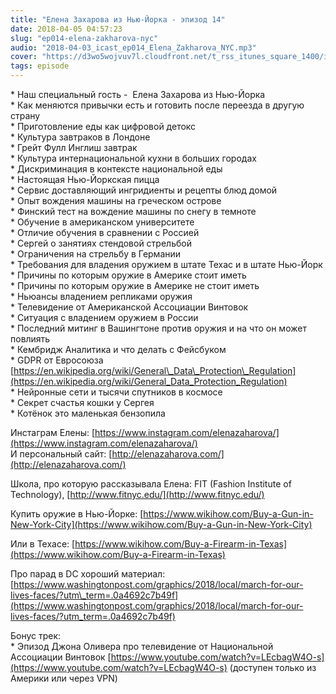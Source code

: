 ```yaml
---
title: "Елена Захарова из Нью-Йорка - эпизод 14"
date: 2018-04-05 04:57:23
slug: "ep014-elena-zakharova-nyc"
audio: "2018-04-03_icast_ep014_Elena_Zakharova_NYC.mp3"
cover: "https://d3wo5wojvuv7l.cloudfront.net/t_rss_itunes_square_1400/images.spreaker.com/original/d20daaa729fc8cae11f6717f5c961b50.jpg"
tags: episode
---
```

\* Наш специальный гость -  Елена Захарова из Нью-Йорка  
\* Как меняются привычки есть и готовить после переезда в другую страну  
\* Приготовление еды как цифровой детокс  
\* Культура завтраков в Лондоне  
\* Грейт Фулл Инглиш завтрак  
\* Культура интернациональной кухни в больших городах  
\* Дискриминация в контексте национальной еды  
\* Настоящая Нью-Йоркская пицца  
\* Сервис доставляющий ингридиенты и рецепты блюд домой  
\* Опыт вождения машины на греческом острове  
\* Финский тест на вождение машины по снегу в темноте  
\* Обучение в американском университете  
\* Отличие обучения в сравнении с Россией  
\* Сергей о занятиях стендовой стрельбой  
\* Ограничения на стрельбу в Германии  
\* Требования для владения оружием в штате Техас и в штате Нью-Йорк  
\* Причины по которым оружие в Америке стоит иметь  
\* Причины по которым оружие в Америке не стоит иметь  
\* Ньюансы владением репликами оружия  
\* Телевидение от Американской Ассоциации Винтовок  
\* Ситуация с владением оружием в России  
\* Последний митинг в Вашингтоне против оружия и на что он может повлиять  
\* Кембридж Аналитика и что делать с Фейсбуком  
\* GDPR от Евросоюза [https://en.wikipedia.org/wiki/General\_Data\_Protection\_Regulation](https://en.wikipedia.org/wiki/General_Data_Protection_Regulation)  
\* Нейронные сети и тысячи спутников в космосе  
\* Секрет счастья кошки у Сергея  
\* Котёнок это маленькая бензопила  
  
Инстаграм Елены: [https://www.instagram.com/elenazaharova/](https://www.instagram.com/elenazaharova/)  
И персональный сайт: [http://elenazaharova.com/](http://elenazaharova.com/)  
  
Школа, про которую рассказывала Елена: FIT (Fashion Institute of Technology), [http://www.fitnyc.edu/](http://www.fitnyc.edu/)  
  
Купить оружие в Нью-Йорке: [https://www.wikihow.com/Buy-a-Gun-in-New-York-City](https://www.wikihow.com/Buy-a-Gun-in-New-York-City)  
  
Или в Техасе: [https://www.wikihow.com/Buy-a-Firearm-in-Texas](https://www.wikihow.com/Buy-a-Firearm-in-Texas)  
  
Про парад в DC хороший материал: [https://www.washingtonpost.com/graphics/2018/local/march-for-our-lives-faces/?utm\_term=.0a4692c7b49f](https://www.washingtonpost.com/graphics/2018/local/march-for-our-lives-faces/?utm_term=.0a4692c7b49f)  
  
Бонус трек:  
\* Эпизод Джона Оливера про телевидение от Национальной Ассоциации Винтовок [https://www.youtube.com/watch?v=LEcbagW4O-s](https://www.youtube.com/watch?v=LEcbagW4O-s) (доступен только из Америки или через VPN)
